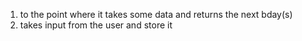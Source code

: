 <!-- so the work ain endless -->
1) to the point where it takes some data and returns the next bday(s)
2) takes input from the user and store it